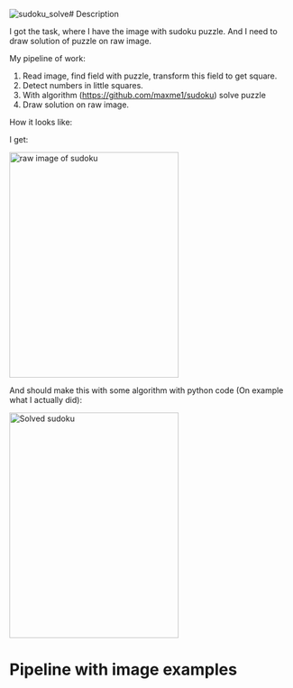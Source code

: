![sudoku_solve](https://github.com/DaniilVol121/Sudoku_project/assets/25688480/fbd30ea8-c068-4a38-8a81-0b0528f4e6b7)# Description

I got the task, where I have the image with sudoku puzzle. And I need to draw solution of puzzle on raw image.

My pipeline of work:

1) Read image, find field with puzzle, transform this field to get square.
2) Detect numbers in little squares.
3) With algorithm (https://github.com/maxme1/sudoku) solve puzzle
4) Draw solution on raw image.

How it looks like:

I get:

<img src="https://github.com/DaniilVol121/Sudoku_project/illustrations/blob/main/train_2.jpg?raw=true" alt="raw image of sudoku" width="300" height="400">

And should make this with some algorithm with python code (On example what I actually did):

<img src="https://github.com/DaniilVol121/Sudoku_project/illustrations/blob/main/sudoku_solve.jpg?raw=true" alt="Solved sudoku" width="300" height="400">


# Pipeline with image examples
